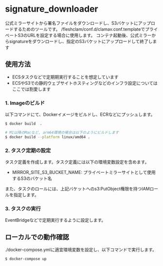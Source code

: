 # signature_downloader

公式ミラーサイトから署名ファイルをダウンロードし、S3バケットにアップロードするためのツールです。
/fleshclam/conf.d/clamav.conf.templateでプライベートS3のURLを設定する場合に使用します。
コンテナ起動後、公式ミラーからsignatureをダウンロードし、指定のS3バケットにアップロードして終了します

## 使用方法
- ECSタスクなどで定期期実行することを想定しています
- ECSやS3での静的ウェブサイトホスティングなどのインフラ設定についてはここでは割愛します

### 1. Imageのビルド
以下コマンドにて、Dockerイメージをビルドし、ECRなどにプッシュします。
```bash
$ docker build  .

# M1以降のMacなど, arm64環境の場合は以下のようにビルドします
$ docker build --platform linux/amd64 .
```

### 2. タスク定期の設定
タスク定義を作成します。タスク定義には以下の環境変数設定を含めます。

- MIRROR_SITE_S3_BUCKET_NAME: プライベートミラーサイトとして使用するS3のバケット名

また、タスクのロールには、上記バケットへのs3:PutObject権限を持つIAMロールを指定します。

### 3. タスクの実行
EventBridgeなどで定期実行するように設定します。

## ローカルでの動作確認
./docker-compose.ymlに適宜環境変数を設定し、以下コマンドで実行します。
```bash
$ docker-compose up
```